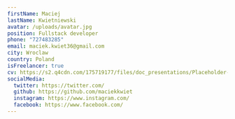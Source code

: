 ```yaml
---
firstName: Maciej
lastName: Kwietniewski
avatar: /uploads/avatar.jpg
position: Fullstack developer
phone: "727483285"
email: maciek.kwiet36@gmail.com
city: Wroclaw
country: Poland
isFreelancer: true
cv: https://s2.q4cdn.com/175719177/files/doc_presentations/Placeholder-PDF.pdf
socialMedia:
  twitter: https://twitter.com/
  github: https://github.com/maciekkwiet
  instagram: https://www.instagram.com/
  facebook: https://www.facebook.com/
---
```

